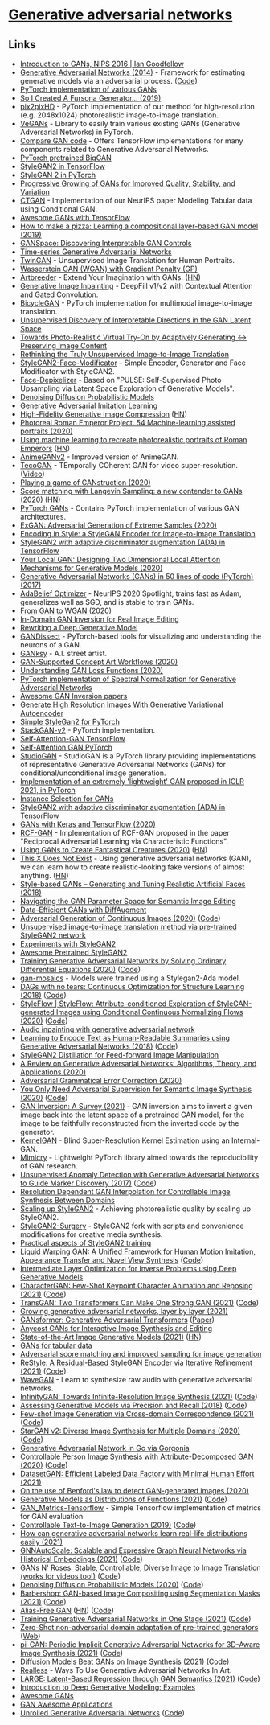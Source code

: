 # [Generative adversarial networks](https://en.wikipedia.org/wiki/Generative_adversarial_network)

## Links

- [Introduction to GANs, NIPS 2016 | Ian Goodfellow](https://www.youtube.com/watch?v=9JpdAg6uMXs)
- [Generative Adversarial Networks (2014)](https://arxiv.org/abs/1406.2661) - Framework for estimating generative models via an adversarial process. ([Code](https://github.com/goodfeli/adversarial))
- [PyTorch implementation of various GANs](https://github.com/znxlwm/pytorch-generative-model-collections)
- [So I Created A Fursona Generator... (2019)](https://www.youtube.com/watch?v=nBcZGjxnpDY)
- [pix2pixHD](https://github.com/NVIDIA/pix2pixHD) - PyTorch implementation of our method for high-resolution (e.g. 2048x1024) photorealistic image-to-image translation.
- [VeGANs](https://github.com/unit8co/vegans) - Library to easily train various existing GANs (Generative Adversarial Networks) in PyTorch.
- [Compare GAN code](https://github.com/google/compare_gan) - Offers TensorFlow implementations for many components related to Generative Adversarial Networks.
- [PyTorch pretrained BigGAN](https://github.com/huggingface/pytorch-pretrained-BigGAN)
- [StyleGAN2 in TensorFlow](https://github.com/NVlabs/stylegan2)
- [StyleGAN 2 in PyTorch](https://github.com/rosinality/stylegan2-pytorch)
- [Progressive Growing of GANs for Improved Quality, Stability, and Variation](https://github.com/tkarras/progressive_growing_of_gans)
- [CTGAN](https://github.com/sdv-dev/CTGAN) - Implementation of our NeurIPS paper Modeling Tabular data using Conditional GAN.
- [Awesome GANs with TensorFlow](https://github.com/kozistr/Awesome-GANs)
- [How to make a pizza: Learning a compositional layer-based GAN model (2019)](https://arxiv.org/abs/1906.02839)
- [GANSpace: Discovering Interpretable GAN Controls](https://github.com/harskish/ganspace)
- [Time-series Generative Adversarial Networks](https://github.com/firmai/tsgan)
- [TwinGAN](https://github.com/jerryli27/TwinGAN) - Unsupervised Image Translation for Human Portraits.
- [Wasserstein GAN (WGAN) with Gradient Penalty (GP)](https://keras.io/examples/generative/wgan_gp/)
- [Artbreeder](https://artbreeder.com/) - Extend Your Imagination with GANs. ([HN](https://news.ycombinator.com/item?id=23147392))
- [Generative Image Inpainting](https://github.com/JiahuiYu/generative_inpainting) - DeepFill v1/v2 with Contextual Attention and Gated Convolution.
- [BicycleGAN](https://github.com/junyanz/BicycleGAN) - PyTorch implementation for multimodal image-to-image translation.
- [Unsupervised Discovery of Interpretable Directions in the GAN Latent Space](https://github.com/anvoynov/GANLatentDiscovery)
- [Towards Photo-Realistic Virtual Try-On by Adaptively Generating ↔ Preserving Image Content](https://github.com/switchablenorms/DeepFashion_Try_On)
- [Rethinking the Truly Unsupervised Image-to-Image Translation](https://github.com/clovaai/tunit)
- [StyleGAN2-Face-Modificator](https://github.com/tg-bomze/StyleGAN2-Face-Modificator) - Simple Encoder, Generator and Face Modificator with StyleGAN2.
- [Face-Depixelizer](https://github.com/tg-bomze/Face-Depixelizer) - Based on "PULSE: Self-Supervised Photo Upsampling via Latent Space Exploration of Generative Models".
- [Denoising Diffusion Probabilistic Models](https://github.com/hojonathanho/diffusion)
- [Generative Adversarial Imitation Learning](https://github.com/openai/imitation)
- [High-Fidelity Generative Image Compression](https://hific.github.io/) ([HN](https://news.ycombinator.com/item?id=23652753))
- [Photoreal Roman Emperor Project. 54 Machine-learning assisted portraits (2020)](https://medium.com/@voshart/photoreal-roman-emperor-project-236be7f06c8f)
- [Using machine learning to recreate photorealistic portraits of Roman Emperors](https://voshart.com/ROMAN-EMPEROR-PROJECT) ([HN](https://news.ycombinator.com/item?id=24172603))
- [AnimeGANv2](https://github.com/TachibanaYoshino/AnimeGANv2) - Improved version of AnimeGAN.
- [TecoGAN](https://github.com/thunil/TecoGAN) - TEmporally COherent GAN for video super-resolution. ([Video](https://www.youtube.com/watch?v=MwCgvYtOLS0))
- [Playing a game of GANstruction (2020)](https://thegradient.pub/playing-a-game-of-ganstruction/)
- [Score matching with Langevin Sampling: a new contender to GANs (2020)](https://ajolicoeur.wordpress.com/the-new-contender-to-gans-score-matching-with-langevin-sampling/) ([HN](https://news.ycombinator.com/item?id=24366524))
- [PyTorch GANs](https://github.com/gordicaleksa/pytorch-gans) - Contains PyTorch implementation of various GAN architectures.
- [ExGAN: Adversarial Generation of Extreme Samples (2020)](https://arxiv.org/abs/2009.08454)
- [Encoding in Style: a StyleGAN Encoder for Image-to-Image Translation](https://github.com/eladrich/pixel2style2pixel)
- [StyleGAN2 with adaptive discriminator augmentation (ADA) in TensorFlow](https://github.com/NVlabs/stylegan2-ada)
- [Your Local GAN: Designing Two Dimensional Local Attention Mechanisms for Generative Models (2020)](https://github.com/giannisdaras/ylg)
- [Generative Adversarial Networks (GANs) in 50 lines of code (PyTorch) (2017)](https://medium.com/@devnag/generative-adversarial-networks-gans-in-50-lines-of-code-pytorch-e81b79659e3f)
- [AdaBelief Optimizer](https://github.com/juntang-zhuang/Adabelief-Optimizer) - NeurIPS 2020 Spotlight, trains fast as Adam, generalizes well as SGD, and is stable to train GANs.
- [From GAN to WGAN (2020)](https://lilianweng.github.io/lil-log/2017/08/20/from-GAN-to-WGAN.html)
- [In-Domain GAN Inversion for Real Image Editing](https://github.com/genforce/idinvert_pytorch)
- [Rewriting a Deep Generative Model](https://github.com/davidbau/rewriting)
- [GANDissect](https://github.com/CSAILVision/gandissect) - PyTorch-based tools for visualizing and understanding the neurons of a GAN.
- [GANksy](https://vole.wtf/ganksy/) - A.I. street artist.
- [GAN-Supported Concept Art Workflows (2020)](https://www.gamasutra.com/blogs/MaxSchulz/20201022/372349/GANSupported_Concept_Art_Workflows.php)
- [Understanding GAN Loss Functions (2020)](https://neptune.ai/blog/gan-loss-functions)
- [PyTorch implementation of Spectral Normalization for Generative Adversarial Networks](https://github.com/godisboy/SN-GAN)
- [Awesome GAN Inversion papers](https://github.com/weihaox/awesome-gan-inversion)
- [Generate High Resolution Images With Generative Variational Autoencoder](https://github.com/abhinavsagar/gvae)
- [Simple StyleGan2 for PyTorch](https://github.com/lucidrains/stylegan2-pytorch)
- [StackGAN-v2](https://github.com/hanzhanggit/StackGAN-v2) - PyTorch implementation.
- [Self-Attention-GAN TensorFlow](https://github.com/taki0112/Self-Attention-GAN-Tensorflow)
- [Self-Attention GAN PyTorch](https://github.com/heykeetae/Self-Attention-GAN)
- [StudioGAN](https://github.com/POSTECH-CVLab/PyTorch-StudioGAN) - StudioGAN is a PyTorch library providing implementations of representative Generative Adversarial Networks (GANs) for conditional/unconditional image generation.
- [Implementation of an extremely 'lightweight' GAN proposed in ICLR 2021, in PyTorch](https://github.com/lucidrains/lightweight-gan)
- [Instance Selection for GANs](https://github.com/uoguelph-mlrg/instance_selection_for_gans)
- [StyleGAN2 with adaptive discriminator augmentation (ADA) in TensorFlow](https://github.com/dvschultz/stylegan2-ada)
- [GANs with Keras and TensorFlow (2020)](https://www.pyimagesearch.com/2020/11/16/gans-with-keras-and-tensorflow/)
- [RCF-GAN](https://github.com/ShengxiLi/rcf_gan) - Implementation of RCF-GAN proposed in the paper "Reciprocal Adversarial Learning via Characteristic Functions".
- [Using GANs to Create Fantastical Creatures (2020)](https://ai.googleblog.com/2020/11/using-gans-to-create-fantastical.html) ([HN](https://news.ycombinator.com/item?id=25146610))
- [This X Does Not Exist](https://thisxdoesnotexist.com/) - Using generative adversarial networks (GAN), we can learn how to create realistic-looking fake versions of almost anything. ([HN](https://news.ycombinator.com/item?id=25176101))
- [Style-based GANs – Generating and Tuning Realistic Artificial Faces (2018)](https://www.lyrn.ai/2018/12/26/a-style-based-generator-architecture-for-generative-adversarial-networks/)
- [Navigating the GAN Parameter Space for Semantic Image Editing](https://github.com/yandex-research/navigan)
- [Data-Efficient GANs with DiffAugment](https://github.com/mit-han-lab/data-efficient-gans)
- [Adversarial Generation of Continuous Images (2020)](https://arxiv.org/abs/2011.12026) ([Code](https://github.com/universome/inr-gan))
- [Unsupervised image-to-image translation method via pre-trained StyleGAN2 network](https://github.com/HideUnderBush/UI2I_via_StyleGAN2)
- [Experiments with StyleGAN2](https://github.com/JCBrouwer/maua-stylegan2)
- [Awesome Pretrained StyleGAN2](https://github.com/justinpinkney/awesome-pretrained-stylegan2)
- [Training Generative Adversarial Networks by Solving Ordinary Differential Equations (2020)](https://arxiv.org/abs/2010.15040) ([Code](https://github.com/nshepperd/ode-gan-pytorch))
- [gan-mosaics](https://github.com/zaidalyafeai/gan-mosaics) - Models were trained using a Stylegan2-Ada model.
- [DAGs with no tears: Continuous Optimization for Structure Learning (2018)](https://arxiv.org/abs/1803.01422) ([Code](https://github.com/xunzheng/notears))
- [StyleFlow | StyleFlow: Attribute-conditioned Exploration of StyleGAN-generated Images using Conditional Continuous Normalizing Flows (2020)](https://rameenabdal.github.io/StyleFlow/) ([Code](https://github.com/RameenAbdal/StyleFlow))
- [Audio inpainting with generative adversarial network](https://github.com/nperraud/gan_audio_inpainting)
- [Learning to Encode Text as Human-Readable Summaries using Generative Adversarial Networks (2018)](https://arxiv.org/abs/1810.02851) ([Code](https://github.com/yaushian/Unparalleled-Text-Summarization-using-GAN))
- [StyleGAN2 Distillation for Feed-forward Image Manipulation](https://github.com/EvgenyKashin/stylegan2-distillation)
- [A Review on Generative Adversarial Networks: Algorithms, Theory, and Applications (2020)](https://arxiv.org/abs/2001.06937)
- [Adversarial Grammatical Error Correction (2020)](https://arxiv.org/abs/2010.02407)
- [You Only Need Adversarial Supervision for Semantic Image Synthesis (2020)](https://arxiv.org/abs/2012.04781) ([Code](https://github.com/boschresearch/OASIS))
- [GAN Inversion: A Survey (2021)](https://arxiv.org/abs/2101.05278) - GAN inversion aims to invert a given image back into the latent space of a pretrained GAN model, for the image to be faithfully reconstructed from the inverted code by the generator.
- [KernelGAN](https://github.com/sefibk/KernelGAN) - Blind Super-Resolution Kernel Estimation using an Internal-GAN.
- [Mimicry](https://github.com/kwotsin/mimicry) - Lightweight PyTorch library aimed towards the reproducibility of GAN research.
- [Unsupervised Anomaly Detection with Generative Adversarial Networks to Guide Marker Discovery (2017)](https://arxiv.org/abs/1703.05921) ([Code](https://github.com/xtarx/Unsupervised-Anomaly-Detection-with-Generative-Adversarial-Networks))
- [Resolution Dependent GAN Interpolation for Controllable Image Synthesis Between Domains](https://github.com/justinpinkney/toonify)
- [Scaling up StyleGAN2](https://github.com/l4rz/scaling-up-stylegan2) - Achieving photorealistic quality by scaling up StyleGAN2.
- [StyleGAN2-Surgery](https://github.com/aydao/stylegan2-surgery) - StyleGAN2 fork with scripts and convenience modifications for creative media synthesis.
- [Practical aspects of StyleGAN2 training](https://github.com/l4rz/practical-aspects-of-stylegan2-training)
- [Liquid Warping GAN: A Unified Framework for Human Motion Imitation, Appearance Transfer and Novel View Synthesis](https://arxiv.org/pdf/1909.12224.pdf) ([Code](https://github.com/svip-lab/impersonator))
- [Intermediate Layer Optimization for Inverse Problems using Deep Generative Models](https://github.com/giannisdaras/ilo)
- [CharacterGAN: Few-Shot Keypoint Character Animation and Reposing (2021)](https://arxiv.org/abs/2102.03141) ([Code](https://github.com/tohinz/CharacterGAN))
- [TransGAN: Two Transformers Can Make One Strong GAN (2021)](https://arxiv.org/abs/2102.07074) ([Code](https://github.com/VITA-Group/TransGAN))
- [Growing generative adversarial networks, layer by layer (2021)](https://www.amazon.science/blog/growing-generative-adversarial-networks-layer-by-layer)
- [GANsformer: Generative Adversarial Transformers](https://github.com/dorarad/gansformer) ([Paper](https://arxiv.org/abs/2103.01209))
- [Anycost GANs for Interactive Image Synthesis and Editing](https://github.com/mit-han-lab/anycost-gan)
- [State-of-the-Art Image Generative Models (2021)](https://arankomatsuzaki.wordpress.com/2021/03/04/state-of-the-art-image-generative-models/) ([HN](https://news.ycombinator.com/item?id=26351754))
- [GANs for tabular data](https://github.com/Diyago/GAN-for-tabular-data)
- [Adversarial score matching and improved sampling for image generation](https://github.com/AlexiaJM/AdversarialConsistentScoreMatching)
- [ReStyle: A Residual-Based StyleGAN Encoder via Iterative Refinement (2021)](https://arxiv.org/abs/2104.02699) ([Code](https://github.com/yuval-alaluf/restyle-encoder))
- [WaveGAN](https://github.com/chrisdonahue/wavegan) - Learn to synthesize raw audio with generative adversarial networks.
- [InfinityGAN: Towards Infinite-Resolution Image Synthesis (2021)](https://arxiv.org/abs/2104.03963) ([Code](https://github.com/hubert0527/infinityGAN))
- [Assessing Generative Models via Precision and Recall (2018)](https://arxiv.org/abs/1806.00035) ([Code](https://github.com/msmsajjadi/precision-recall-distributions))
- [Few-shot Image Generation via Cross-domain Correspondence (2021)](https://arxiv.org/abs/2104.06820) ([Code](https://github.com/utkarshojha/few-shot-gan-adaptation))
- [StarGAN v2: Diverse Image Synthesis for Multiple Domains (2020)](https://arxiv.org/abs/1912.01865) ([Code](https://github.com/clovaai/stargan-v2))
- [Generative Adversarial Network in Go via Gorgonia](https://github.com/LdDl/gan-go)
- [Controllable Person Image Synthesis with Attribute-Decomposed GAN (2020)](https://arxiv.org/abs/2003.12267) ([Code](https://github.com/menyifang/ADGAN))
- [DatasetGAN: Efficient Labeled Data Factory with Minimal Human Effort (2021)](https://nv-tlabs.github.io/datasetGAN/)
- [On the use of Benford's law to detect GAN-generated images (2020)](https://arxiv.org/abs/2004.07682)
- [Generative Models as Distributions of Functions (2021)](https://arxiv.org/abs/2102.04776) ([Code](https://github.com/EmilienDupont/neural-function-distributions))
- [GAN_Metrics-Tensorflow](https://github.com/taki0112/GAN_Metrics-Tensorflow) - Simple Tensorflow implementation of metrics for GAN evaluation.
- [Controllable Text-to-Image Generation (2019)](https://arxiv.org/abs/1909.07083) ([Code](https://github.com/mrlibw/ControlGAN))
- [How can generative adversarial networks learn real-life distributions easily (2021)](https://www.microsoft.com/en-us/research/blog/how-can-generative-adversarial-networks-learn-real-life-distributions-easily/)
- [GNNAutoScale: Scalable and Expressive Graph Neural Networks via Historical Embeddings (2021)](https://arxiv.org/abs/2106.05609) ([Code](https://github.com/rusty1s/pyg_autoscale))
- [GANs N' Roses: Stable, Controllable, Diverse Image to Image Translation (works for videos too!)](https://arxiv.org/abs/2106.06561) ([Code](https://github.com/mchong6/GANsNRoses))
- [Denoising Diffusion Probabilistic Models (2020)](https://arxiv.org/abs/2006.11239) ([Code](https://github.com/lucidrains/denoising-diffusion-pytorch))
- [Barbershop: GAN-based Image Compositing using Segmentation Masks (2021)](https://arxiv.org/abs/2106.01505) ([Code](https://github.com/ZPdesu/Barbershop))
- [Alias-Free GAN](https://nvlabs.github.io/alias-free-gan/) ([HN](https://news.ycombinator.com/item?id=27606347)) ([Code](https://github.com/NVlabs/alias-free-gan))
- [Training Generative Adversarial Networks in One Stage (2021)](https://arxiv.org/abs/2103.00430) ([Code](https://github.com/zju-vipa/OSGAN))
- [Zero-Shot non-adversarial domain adaptation of pre-trained generators](https://github.com/rinongal/StyleGAN-nada) ([Web](https://stylegan-nada.github.io/))
- [pi-GAN: Periodic Implicit Generative Adversarial Networks for 3D-Aware Image Synthesis (2021)](https://marcoamonteiro.github.io/pi-GAN-website/) ([Code](https://github.com/marcoamonteiro/pi-GAN))
- [Diffusion Models Beat GANs on Image Synthesis (2021)](https://arxiv.org/abs/2105.05233) ([Code](https://github.com/openai/guided-diffusion))
- [Realless](https://realless.glitch.me/) - Ways To Use Generative Adversarial Networks In Art.
- [LARGE: Latent-Based Regression through GAN Semantics (2021)](https://arxiv.org/abs/2107.11186) ([Code](https://github.com/YotamNitzan/LARGE))
- [Introduction to Deep Generative Modeling: Examples](https://github.com/jmtomczak/intro_dgm)
- [Awesome GANs](https://github.com/nightrome/really-awesome-gan)
- [GAN Awesome Applications](https://github.com/nashory/gans-awesome-applications)
- [Unrolled Generative Adversarial Networks](https://arxiv.org/abs/1611.02163) ([Code](https://github.com/poolio/unrolled_gan))
